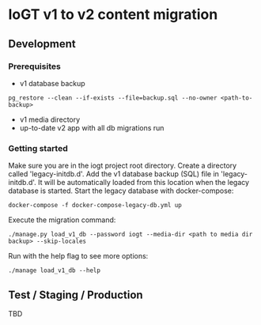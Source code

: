 # IoGT v1 to v2 content migration

## Development

### Prerequisites

- v1 database backup
```
pg_restore --clean --if-exists --file=backup.sql --no-owner <path-to-backup>
```
- v1 media directory
- up-to-date v2 app with all db migrations run

### Getting started

Make sure you are in the iogt project root directory.
Create a directory called 'legacy-initdb.d'.
Add the v1 database backup (SQL) file in 'legacy-initdb.d'. It will be automatically loaded from this location when the legacy database is started.
Start the legacy database with docker-compose:
```
docker-compose -f docker-compose-legacy-db.yml up
```
Execute the migration command:
```
./manage.py load_v1_db --password iogt --media-dir <path to media dir backup> --skip-locales
```
Run with the help flag to see more options:
```
./manage load_v1_db --help
```

## Test / Staging / Production

TBD
